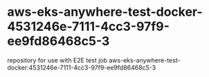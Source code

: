 # aws-eks-anywhere-test-docker-4531246e-7111-4cc3-97f9-ee9fd86468c5-3
repository for use with E2E test job aws-eks-anywhere-test-docker:4531246e-7111-4cc3-97f9-ee9fd86468c5-3
